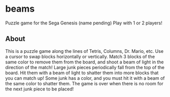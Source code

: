 # beams

Puzzle game for the Sega Genesis (name pending)
Play with 1 or 2 players!

## About

This is a puzzle game along the lines of Tetris, Columns, Dr. Mario, etc.
Use a cursor to swap blocks horizontally or vertically. Match 3 blocks of the same color to remove them from the board, and shoot a beam of light in the direction of the match!
Large junk pieces periodically fall from the top of the board. Hit them with a beam of light to shatter them into more blocks that you can match up!
Some junk has a color, and you must hit it with a beam of the same color to shatter them.
The game is over when there is no room for the next junk piece to be placed!


